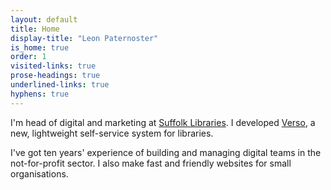 ```yaml
---
layout: default
title: Home
display-title: "Leon Paternoster"
is_home: true
order: 1
visited-links: true
prose-headings: true
underlined-links: true
hyphens: true
---
```


I'm head of digital and marketing at [Suffolk Libraries](https://www.suffolklibraries.co.uk). I developed [Verso](https://dootrix.com/verso/), a new, lightweight self-service system for libraries.

I've got ten years' experience of building and managing digital teams in the not-for-profit sector. I also make fast and friendly websites for small organisations.
